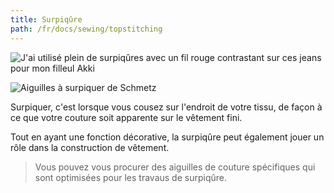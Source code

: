 ```yaml
---
title: Surpiqûre
path: /fr/docs/sewing/topstitching
---
```

![J'ai utilisé plein de surpiqûres avec un fil rouge contrastant sur ces jeans pour mon filleul Akki](topstitching.jpg)

![Aiguilles à surpiquer de Schmetz](topstitch-needles.jpg)

Surpiquer, c'est lorsque vous cousez sur l'endroit de votre tissu, de façon à ce que votre couture soit apparente sur le vêtement fini.

Tout en ayant une fonction décorative, la surpiqûre peut également jouer un rôle dans la construction de vêtement.

> Vous pouvez vous procurer des aiguilles de couture spécifiques qui sont optimisées pour les travaus de surpiqûre.
